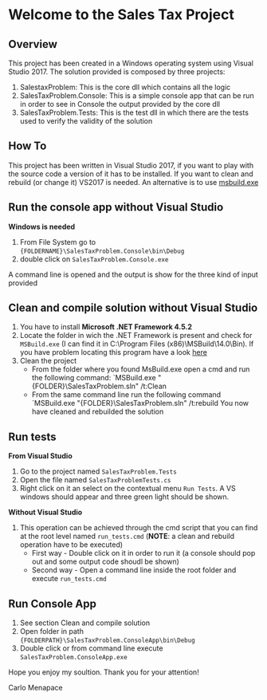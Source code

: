 # Welcome to the Sales Tax Project

## Overview
This project has been created in a Windows operating system using Visual Studio 2017.
The solution provided is composed by three projects:

1. SalestaxProblem: This is the core dll which contains all the logic
2. SalesTaxProblem.Console: This is a simple console app that can be run in order to see in Console the output provided by the core dll
3. SalesTaxProblem.Tests: This is the test dll in which there are the tests used to verify the validity of the solution

## How To
This project has been written in Visual Studio 2017, if you want to play with the source code a version of it has to be installed.
If you want to clean and rebuild (or change it) VS2017 is needed. An alternative is to use [msbuild.exe](https://msdn.microsoft.com/it-it/library/dd393574.aspx)

## Run the console app without Visual Studio
**Windows is needed**
1. From File System go to `{FOLDERNAME}\SalesTaxProblem.Console\bin\Debug`
2. double click on `SalesTaxProblem.Console.exe`

A command line is opened and the output is show for the three kind of input provided

## Clean and compile solution without Visual Studio
1. You have to install **Microsoft .NET Framework 4.5.2**
2. Locate the folder in wich the .NET Framework is present and check for `MSBuild.exe` (I can find it in C:\Program Files (x86)\MSBuild\14.0\Bin). If you have problem locating this program have a look [here](https://social.msdn.microsoft.com/Forums/windowsapps/en-US/23a7dc5d-c337-4eed-8af4-c016def5516e/location-of-msbuildexe?forum=msbuild)
3. Clean the project
	* From the folder where you found MsBuild.exe open a cmd and run the following command: `MSBuild.exe "{FOLDER}\SalesTaxProblem.sln" /t:Clean
	* From the same command line run the following command `MSBuild.exe "{FOLDER}\SalesTaxProblem.sln" /t:rebuild
	You now have cleaned and rebuilded the solution

## Run tests
**From Visual Studio**
1. Go to the project named `SalesTaxProblem.Tests`
2. Open the file named `SalesTaxProblemTests.cs`
3. Right click on it an select on the contextual menu `Run Tests`. A VS windows should appear and three green light should be shown.

**Without Visual Studio**
1. This operation can be achieved through the cmd script that you can find at the root level named `run_tests.cmd` (**NOTE**: a clean and rebuild operation have to be executed)
	* First way - Double click on it in order to run it (a console should pop out and some output code shoudl be shown)
	* Second way - Open a command line inside the root folder and execute `run_tests.cmd`

## Run Console App
1. See section Clean and compile solution 
2. Open folder in path `{FOLDERPATH}\SalesTaxProblem.ConsoleApp\bin\Debug`
3. Double click or from command line execute `SalesTaxProblem.ConsoleApp.exe`

Hope you enjoy my soultion. Thank you for your attention!

Carlo Menapace





